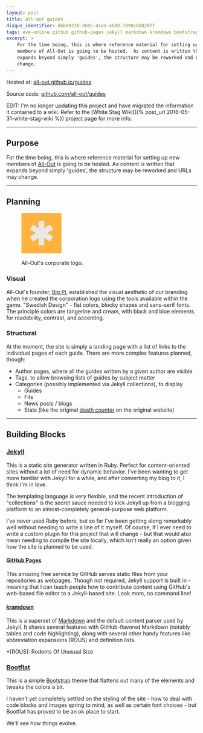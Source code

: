 ```yaml
---
layout: post
title: all-out guides
disqus_identifier: dbb08230-2605-41ed-ab08-7890cb8820ff
tags: eve-online github github-pages jekyll markdown kramdown bootstrap bootflat
excerpt: >
    For the time being, this is where reference material for setting up new
    members of All-Out is going to be hosted.  As content is written that
    expands beyond simply 'guides', the structure may be reworked and URLs may 
    change.
---
```



Hosted at: [all-out.github.io/guides](http://all-out.github.io/guides/ "All-Out Guides")

Source code: [github.com/all-out/guides](https://github.com/all-out/guides "All-Out Guides Source")


EDIT: I'm no longer updating this project and have migrated the information it contained to a wiki.  Refer to the [White Stag Wiki]({% post_url 2016-05-31-white-stag-wiki %}) project page for more info.

- - -


## Purpose

For the time being, this is where reference material for setting up new members
of [All-Out] is going to be hosted.  As content is written that expands beyond
simply 'guides', the structure may be reworked and URLs may change.

[All-Out]: http://evewho.com/corp/all-out

- - -

## Planning


<figure class="right">
    <a href="/img/all-out.png">
        <img alt="All-Out Logo" title="All-Out Logo" src="/img/all-out.png" width="25%">
    </a>
    <figcaption>
        <p>All-Out's corporate logo.</p>
    </figcaption>
</figure>

### Visual

All-Out's founder, [Big Pi], established the visual aesthetic of our branding
when he created the corporation logo using the tools available within the game.
"Swedish Design" - flat colors, blocky shapes and sans-serif fonts.  The
principle colors are tangerine and cream, with black and blue elements for
readability, contrast, and accenting.

[Big Pi]: http://evewho.com/pilot/Big+Pi

### Structural

At the moment, the site is simply a landing page with a list of links to the
individual pages of each guide.  There are more complex features planned,
though:

- Author pages, where all the guides written by a given author are visible
- Tags, to allow browsing lists of guides by subject matter
- Categories (possibly implemented via Jekyll collections), to display
    - Guides
    - Fits
    - News posts / blogs
    - Stats (like the original [death counter](http://allout.pro/) on the original website) 

- - -

## Building Blocks

### [Jekyll](http://jekyllrb.com/)

This is a static site generator written in Ruby.  Perfect for content-oriented
sites without a lot of need for dynamic behavior. I've been wanting to get more
familiar with Jekyll for a while, and after converting my blog to it, I think
I'm in love.

The templating language is very flexible, and the recent
introduction of "collections" is the secret sauce needed to kick Jekyll up from
a blogging platform to an almost-completely general-purpose web platform.

I've never used Ruby before, but so far I've been getting along remarkably well
without needing to write a line of it myself.  Of course, if I ever need to
write a custom plugin for this project that will change - but that would also
mean needing to compile the site locally, which isn't really an option given
how the site is planned to be used.

#### [GitHub Pages](https://pages.github.com/)

This amazing free service by GitHub serves static files from your repositories
as webpages.  Though not required, Jekyll support is built in - meaning that I
can teach people how to contribute content using GitHub's web-based file editor
to a Jekyll-based site.  Look mom, no command line!

#### [kramdown](http://kramdown.gettalong.org/)

This is a superset of [Markdown](https://daringfireball.net/projects/markdown/)
and the default content parser used by Jekyll.  It shares several features with
GitHub-flavored Markdown (notably tables and code highlighting), along with
several other handy features like abbreviation expansions (ROUS) and definition
lists.

*[ROUS]: Rodents Of Unusual Size


### [Bootflat](http://bootflat.github.io/)

This is a simple [Bootstrap](http://getbootstrap.com/) theme that flattens out
many of the elements and tweaks the colors a bit.

I haven't yet completely settled on the styling of the site - how to deal with
code blocks and images spring to mind, as well as certain font choices - but
Bootflat has proved to be an ok place to start.

We'll see how things evolve.
